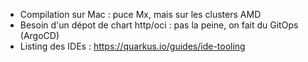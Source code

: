 - Compilation sur Mac : puce Mx, mais sur les clusters AMD
- Besoin d'un dépot de chart http/oci : pas la peine, on fait du GitOps (ArgoCD)
- Listing des IDEs : https://quarkus.io/guides/ide-tooling

